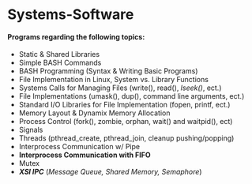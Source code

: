 # Systems-Software

#### Programs regarding the following topics:
 - Static & Shared Libraries
 - Simple BASH Commands
 - BASH Programming (Syntax & Writing Basic Programs)
 - File Implementation in Linux, System vs. Library Functions
 - Systems Calls for Managing Files (write(), read(), *lseek()*, ect.)
 - File Implementations (umask(), dup(), command line arguments, ect.)
 - Standard I/O Libraries for File Implementation (fopen, printf, ect.)
 - Memory Layout & Dynamix Memory Allocation
 - Process Control (fork(), zombie, orphan, wait() and waitpid(), ect)
 - Signals 
 - Threads (pthread_create, pthread_join, cleanup pushing/popping)
 - Interprocess Communication w/ Pipe
 - **Interprocess Communication with FIFO**
 - Mutex
 - ***XSI IPC*** (*Message Queue, Shared Memory, Semaphore*)


